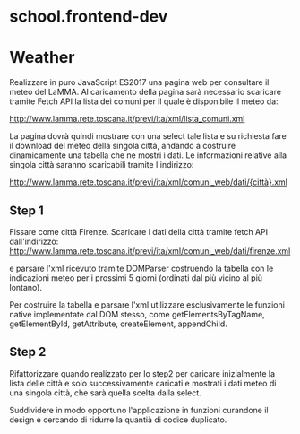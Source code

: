 # school.frontend-dev

# Weather

Realizzare in puro JavaScript ES2017 una pagina web per consultare il meteo del LaMMA.
Al caricamento della pagina sarà necessario scaricare tramite Fetch API la lista dei comuni per il quale è disponibile il meteo da:

http://www.lamma.rete.toscana.it/previ/ita/xml/lista_comuni.xml

La pagina dovrà quindi mostrare con una select tale lista e su richiesta fare il download del meteo della singola città, andando a costruire dinamicamente una tabella che ne mostri i dati. Le informazioni relative alla singola città saranno scaricabili tramite l'indirizzo:

http://www.lamma.rete.toscana.it/previ/ita/xml/comuni_web/dati/{città}.xml

## Step 1

Fissare come città Firenze. Scaricare i dati della città tramite fetch API dall'indirizzo:
http://www.lamma.rete.toscana.it/previ/ita/xml/comuni_web/dati/firenze.xml

e parsare l'xml ricevuto tramite DOMParser costruendo la tabella con le indicazioni meteo per i prossimi 5 giorni (ordinati dal più vicino al più lontano).

Per costruire la tabella e parsare l'xml utilizzare esclusivamente le funzioni native implementate dal DOM stesso, come getElementsByTagName, getElementById, getAttribute, createElement, appendChild.

## Step 2

Rifattorizzare quando realizzato per lo step2 per caricare inizialmente la lista delle città e solo successivamente caricati e mostrati i dati meteo di una singola città, che sarà quella scelta dalla select.

Suddividere in modo opportuno l'applicazione in funzioni curandone il design e cercando di ridurre la quantià di codice duplicato.